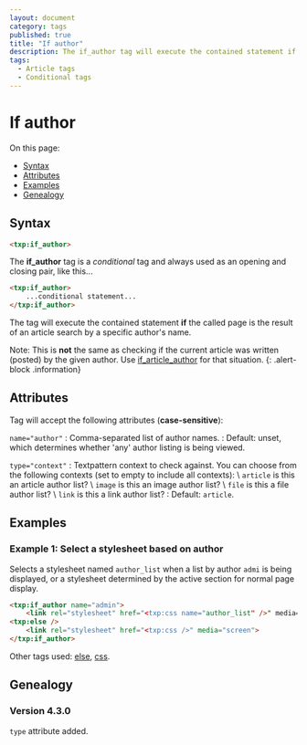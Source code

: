 ```yaml
---
layout: document
category: tags
published: true
title: "If author"
description: The if_author tag will execute the contained statement if the called page is the result of an article search by a specific author's name.
tags:
  - Article tags
  - Conditional tags
---
```


# If author

On this page:

* [Syntax](#syntax)
* [Attributes](#attributes)
* [Examples](#examples)
* [Genealogy](#genealogy)

## Syntax

~~~ html
<txp:if_author>
~~~

The **if_author** tag is a *conditional* tag and always used as an opening and closing pair, like this...

~~~ html
<txp:if_author>
    ...conditional statement...
</txp:if_author>
~~~

The tag will execute the contained statement **if** the called page is the result of an article search by a specific author's name.

Note: This is **not** the same as checking if the current article was written (posted) by the given author. Use [if_article_author](if-article-author) for that situation.
{: .alert-block .information}

## Attributes

Tag will accept the following attributes (**case-sensitive**):

`name="author"`
: Comma-separated list of author names.
: Default: unset, which determines whether 'any' author listing is being viewed.

`type="context"`
: Textpattern context to check against. You can choose from the following contexts (set to empty to include all contexts): \\
`article` is this an article author list? \\
`image` is this an image author list? \\
`file` is this a file author list? \\
`link` is this a link author list?
: Default: `article`.

## Examples

### Example 1: Select a stylesheet based on author

Selects a stylesheet named `author_list` when a list by author `admi` is being displayed, or a stylesheet determined by the active section for normal page display.

~~~ html
<txp:if_author name="admin">
    <link rel="stylesheet" href="<txp:css name="author_list" />" media="screen">
<txp:else />
    <link rel="stylesheet" href="<txp:css />" media="screen">
</txp:if_author>
~~~

Other tags used: [else](else), [css](css).

## Genealogy

### Version 4.3.0

`type` attribute added.
